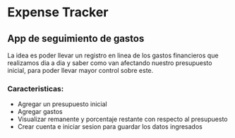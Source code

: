# Expense Tracker

## App de seguimiento de gastos

La idea es poder llevar un registro en linea de los gastos financieros que realizamos dia a dia y saber como van afectando nuestro presupuesto inicial, para poder llevar mayor control sobre este.

### Caracteristicas:

- Agregar un presupuesto inicial
- Agregar gastos
- Visualizar remanente y porcentaje restante con respecto al presupuesto
- Crear cuenta e iniciar sesion para guardar los datos ingresados
